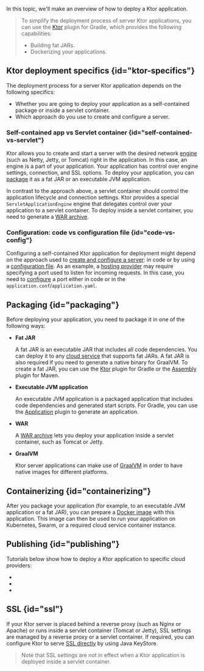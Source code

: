[//]: # (title: Deployment)

<show-structure for="chapter" depth="2"/>

<tldr>
<var name="example_name" value="deployment-ktor-plugin"/>
<include from="lib.topic" element-id="download_example"/>
</tldr>

In this topic, we'll make an overview of how to deploy a Ktor application.

> To simplify the deployment process of server Ktor applications, you can use the [Ktor](https://github.com/ktorio/ktor-build-plugins) plugin for Gradle, which provides the following capabilities:
> - Building fat JARs.
> - Dockerizing your applications.

## Ktor deployment specifics {id="ktor-specifics"}
The deployment process for a server Ktor application depends on the following specifics:
* Whether you are going to deploy your application as a self-contained package or inside a servlet container.
* Which approach do you use to create and configure a server.

### Self-contained app vs Servlet container {id="self-contained-vs-servlet"}

Ktor allows you to create and start a server with the desired network [engine](Engines.md) (such as Netty, Jetty, or Tomcat) right in the application. In this case, an engine is a part of your application. Your application has control over engine settings, connection, and SSL options. To deploy your application, you can [package](#packaging) it as a fat JAR or an executable JVM application.

In contrast to the approach above, a servlet container should control the application lifecycle and connection settings. Ktor provides a special `ServletApplicationEngine` engine that delegates control over your application to a servlet container. To deploy inside a servlet container, you need to generate a [WAR archive](war.md).

### Configuration: code vs configuration file {id="code-vs-config"}

Configuring a self-contained Ktor application for deployment might depend on the approach used to [create and configure a server](create_server.topic): in code or by using a [configuration file](Configurations.topic#configuration-file). As an example, a [hosting provider](#publishing) may require specifying a port used to listen for incoming requests. In this case, you need to [configure](Configurations.topic) a port either in code or in the `application.conf`/`application.yaml`.


## Packaging {id="packaging"}

Before deploying your application, you need to package it in one of the following ways:

* **Fat JAR**

  A fat JAR is an executable JAR that includes all code dependencies. You can deploy it to any [cloud service](#publishing) that supports fat JARs. A fat JAR is also required if you need to generate a native binary for GraalVM. To create a fat JAR, you can use the [Ktor](fatjar.md) plugin for Gradle or the [Assembly](maven-assembly-plugin.md) plugin for Maven.

* **Executable JVM application**

   An executable JVM application is a packaged application that includes code dependencies and generated start scripts. For Gradle, you can use the [Application](gradle-application-plugin.md) plugin to generate an application. 

* **WAR**

   A [WAR archive](war.md) lets you deploy your application inside a servlet container, such as Tomcat or Jetty.

* **GraalVM**

   Ktor server applications can make use of [GraalVM](Graalvm.md) in order to have native images for different platforms.



## Containerizing {id="containerizing"}

After you package your application (for example, to an executable JVM application or a fat JAR), you can prepare a [Docker image](docker.md) with this application. This image can then be used to run your application on Kubernetes, Swarm, or a required cloud service container instance.

## Publishing {id="publishing"}

Tutorials below show how to deploy a Ktor application to specific cloud providers:
* [](google-app-engine.md)
* [](heroku.md)
* [](elastic-beanstalk.md)

## SSL {id="ssl"}

If your Ktor server is placed behind a reverse proxy (such as Nginx or Apache) or runs inside a servlet container (Tomcat or Jetty), SSL settings are managed by a reverse proxy or a servlet container. If required, you can configure Ktor to serve [SSL directly](ssl.md) by using Java KeyStore.

> Note that SSL settings are not in effect when a Ktor application is deployed inside a servlet container.



